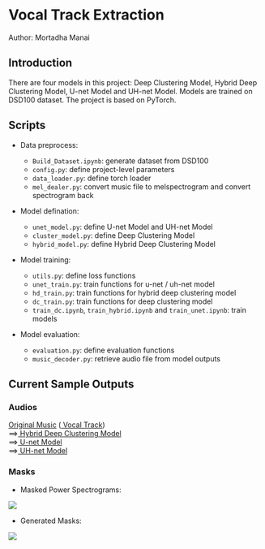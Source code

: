 # Vocal Track Extraction
Author: Mortadha Manai

## Introduction
There are four models in this project: Deep Clustering Model, Hybrid Deep Clustering Model, U-net Model and UH-net Model. Models are trained on DSD100 dataset. The project is based on PyTorch.

## Scripts
- Data preprocess:
  - <code>Build_Dataset.ipynb</code>: generate dataset from DSD100
  - <code>config.py</code>: define project-level parameters
  - <code>data_loader.py</code>: define torch loader
  - <code>mel_dealer.py</code>: convert music file to melspectrogram and convert spectrogram back

- Model defination:
  - <code>unet_model.py</code>: define U-net Model and UH-net Model
  - <code>cluster_model.py</code>: define Deep Clustering Model
  - <code>hybrid_model.py</code>: define Hybrid Deep Clustering Model

- Model training:
  - <code>utils.py</code>: define loss functions
  - <code>unet_train.py</code>: train functions for u-net / uh-net model
  - <code>hd_train.py</code>: train functions for hybrid deep clustering model
  - <code>dc_train.py</code>: train functions for deep clustering model
  - <code>train_dc.ipynb</code>, <code>train_hybrid.ipynb</code> and <code>train_unet.ipynb</code>: train models
  
- Model evaluation:
  - <code>evaluation.py</code>: define evaluation functions
  - <code>music_decoder.py</code>: retrieve audio file from model outputs
  
## Current Sample Outputs
### Audios
<a href=https://drive.google.com/file/d/1DQ9MeJFN8QEesQyPz-pJY7Kl58qlDQE2/view>Original Music</a> (<a href=https://drive.google.com/file/d/1wyLOb22Vg6qpMhmi6AqQYDf4UcaIQtBs/view> Vocal Track</a>)<br>
==><a href=https://drive.google.com/file/d/1fNsiGOwnoctnAHyTXx5Jc5Gvqz9gSBJ9/view> Hybrid Deep Clustering Model </a><br>
==><a href=https://drive.google.com/file/d/1Ck8FNQrPbp0hc5mZ_rGQ8SXnduj6KngG/view> U-net Model </a><br>
==><a href=https://drive.google.com/file/d/1cf57rvIa7g6nA5OTiYfUdu-vEJeLLySs/view> UH-net Model </a><br>

### Masks
- Masked Power Spectrograms:
<img src=https://github.com/XiplusChenyu/vocal-track-extraction-using-deep-learning/blob/master/Pics/final_mask.png>

- Generated Masks:
<img src=https://github.com/XiplusChenyu/vocal-track-extraction-using-deep-learning/blob/master/Pics/final_empty_mask.png>
